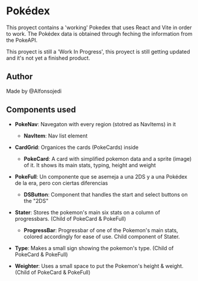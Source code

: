 # Pokédex
This proyect contains a 'working' Pokedex that uses React and Vite in order to work.
The Pokédex data is obtained through feching the information from the PokeAPI.

This proyect is still a 'Work In Progress', this proyect is still getting updated and it's not yet a finished product.

## Author
Made by @Alfonsojedi 

## Components used
- **PokeNav**: Navegaton with every region (stotred as NavItems) in it
  - **NavItem**: Nav list element
- **CardGrid**: Organices the cards (PokeCards) inside
  - **PokeCard**: A card with simplified pokemon data and a sprite (image) of it. It shows its main stats, typing, height and weight
- **PokeFull**: Un componente que se asemeja a una 2DS y a una Pokédex de la era, pero con ciertas diferencias
  - **DSButton**: Component that handles the start and select buttons on the "2DS"

- **Stater**: Stores the pokemon's main six stats on a column of progressbars. (Child of PokeCard & PokeFull)
  - **ProgressBar**: Progressbar of one of the Pokemon's main stats, colored accordingly for ease of use. Child component of Stater.
- **Type**: Makes a small sign showing the pokemon's type. (Child of PokeCard & PokeFull)
- **Weighter**: Uses a small space to put the Pokemon's height & weight. (Child of PokeCard & PokeFull)

<!---
# React + Vite

This template provides a minimal setup to get React working in Vite with HMR and some ESLint rules.

Currently, two official plugins are available:

- [@vitejs/plugin-react](https://github.com/vitejs/vite-plugin-react/blob/main/packages/plugin-react/README.md) uses [Babel](https://babeljs.io/) for Fast Refresh
- [@vitejs/plugin-react-swc](https://github.com/vitejs/vite-plugin-react-swc) uses [SWC](https://swc.rs/) for Fast Refresh
--->
